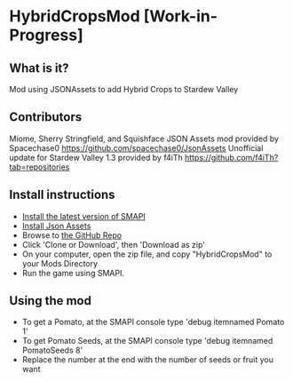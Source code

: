 # HybridCropsMod [Work-in-Progress]
## What is it?
Mod using JSONAssets to add Hybrid Crops to Stardew Valley
## Contributors
Miome, Sherry Stringfield, and Squishface
JSON Assets mod provided by Spacechase0 https://github.com/spacechase0/JsonAssets
Unofficial update for Stardew Valley 1.3 provided by f4iTh https://github.com/f4iTh?tab=repositories
## Install instructions
 * [Install the latest version of SMAPI](https://smapi.io)
 * [Install Json Assets](https://www.nexusmods.com/stardewvalley/mods/1720)
 * Browse to [the GitHub Repo](https://github.com/miome/HybridCropsMod)
 *  Click 'Clone or Download', then 'Download as zip'
 *  On your computer, open the zip file, and copy "HybridCropsMod" to your Mods Directory
 * Run the game using SMAPI.
## Using the mod
 * To get a Pomato, at the SMAPI console type 'debug itemnamed Pomato 1'
 * To get Pomato Seeds, at the SMAPI console type 'debug itemnamed PomatoSeeds 8'
 * Replace the number at the end with the number of seeds or fruit you want

